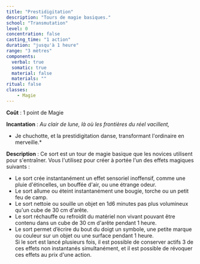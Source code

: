 ```yaml
---
title: "Prestidigitation"
description: "Tours de magie basiques."
school: "Transmutation"
level: 0
concentration: false
casting_time: "1 action"
duration: "jusqu'à 1 heure"
range: "3 mètres"
components:
  verbal: true
  somatic: true
  material: false
  materials: ""
ritual: false
classes:
    - Magie
---
```

**Coût** : 1 point de Magie  

**Incantation** :  *Au clair de lune, là où les frontières du réel vacillent,*   
* Je chuchotte, et la prestidigitation danse, transformant l'ordinaire en merveille.*    

**Description** : Ce sort est un tour de magie basique que les novices utilisent pour s'entraîner. Vous l'utilisez pour créer à portée l'un des effets magiques suivants :  
* Le sort crée instantanément un effet sensoriel inoffensif, comme une pluie d'étincelles, un bouffée d'air, ou une étrange odeur.   
* Le sort allume ou éteint instantanément une bougie, torche ou un petit feu de camp.  
* Le sort nettoie ou souille un objet en 1d6 minutes pas plus volumineux qu'un cube de 30 cm d'arête.   
* Le sort réchauffe ou refroidit du matériel non vivant pouvant être contenu dans un cube de 30 cm d'arête pendant 1 heure.  
* Le sort permet d’écrire du bout du doigt un symbole, une petite marque ou couleur sur un objet ou une surface pendant 1 heure.   
Si le sort est lancé plusieurs fois, il est possible de conserver actifs 3 de ces effets non instantanés simultanément, et il est possible de révoquer ces effets au prix d'une action.    
